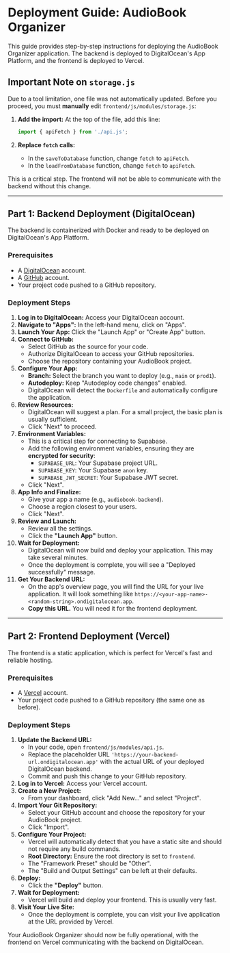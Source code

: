 # Deployment Guide: AudioBook Organizer

This guide provides step-by-step instructions for deploying the AudioBook Organizer application. The backend is deployed to DigitalOcean's App Platform, and the frontend is deployed to Vercel.

## Important Note on `storage.js`

Due to a tool limitation, one file was not automatically updated. Before you proceed, you must **manually** edit `frontend/js/modules/storage.js`:

1.  **Add the import:** At the top of the file, add this line:
    ```javascript
    import { apiFetch } from './api.js';
    ```

2.  **Replace `fetch` calls:**
    *   In the `saveToDatabase` function, change `fetch` to `apiFetch`.
    *   In the `loadFromDatabase` function, change `fetch` to `apiFetch`.

This is a critical step. The frontend will not be able to communicate with the backend without this change.

---

## Part 1: Backend Deployment (DigitalOcean)

The backend is containerized with Docker and ready to be deployed on DigitalOcean's App Platform.

### Prerequisites

*   A [DigitalOcean](https://www.digitalocean.com/) account.
*   A [GitHub](https://github.com/) account.
*   Your project code pushed to a GitHub repository.

### Deployment Steps

1.  **Log in to DigitalOcean:** Access your DigitalOcean account.
2.  **Navigate to "Apps":** In the left-hand menu, click on "Apps".
3.  **Launch Your App:** Click the "Launch App" or "Create App" button.
4.  **Connect to GitHub:**
    *   Select GitHub as the source for your code.
    *   Authorize DigitalOcean to access your GitHub repositories.
    *   Choose the repository containing your AudioBook project.
5.  **Configure Your App:**
    *   **Branch:** Select the branch you want to deploy (e.g., `main` or `prod1`).
    *   **Autodeploy:** Keep "Autodeploy code changes" enabled.
    *   DigitalOcean will detect the `Dockerfile` and automatically configure the application.
6.  **Review Resources:**
    *   DigitalOcean will suggest a plan. For a small project, the basic plan is usually sufficient.
    *   Click "Next" to proceed.
7.  **Environment Variables:**
    *   This is a critical step for connecting to Supabase.
    *   Add the following environment variables, ensuring they are **encrypted for security**:
        *   `SUPABASE_URL`: Your Supabase project URL.
        *   `SUPABASE_KEY`: Your Supabase `anon` key.
        *   `SUPABASE_JWT_SECRET`: Your Supabase JWT secret.
    *   Click "Next".
8.  **App Info and Finalize:**
    *   Give your app a name (e.g., `audiobook-backend`).
    *   Choose a region closest to your users.
    *   Click "Next".
9.  **Review and Launch:**
    *   Review all the settings.
    *   Click the **"Launch App"** button.
10. **Wait for Deployment:**
    *   DigitalOcean will now build and deploy your application. This may take several minutes.
    *   Once the deployment is complete, you will see a "Deployed successfully" message.
11. **Get Your Backend URL:**
    *   On the app's overview page, you will find the URL for your live application. It will look something like `https://<your-app-name>-<random-string>.ondigitalocean.app`.
    *   **Copy this URL.** You will need it for the frontend deployment.

---

## Part 2: Frontend Deployment (Vercel)

The frontend is a static application, which is perfect for Vercel's fast and reliable hosting.

### Prerequisites

*   A [Vercel](https://vercel.com/) account.
*   Your project code pushed to a GitHub repository (the same one as before).

### Deployment Steps

1.  **Update the Backend URL:**
    *   In your code, open `frontend/js/modules/api.js`.
    *   Replace the placeholder URL `'https://your-backend-url.ondigitalocean.app'` with the actual URL of your deployed DigitalOcean backend.
    *   Commit and push this change to your GitHub repository.
2.  **Log in to Vercel:** Access your Vercel account.
3.  **Create a New Project:**
    *   From your dashboard, click "Add New..." and select "Project".
4.  **Import Your Git Repository:**
    *   Select your GitHub account and choose the repository for your AudioBook project.
    *   Click "Import".
5.  **Configure Your Project:**
    *   Vercel will automatically detect that you have a static site and should not require any build commands.
    *   **Root Directory:** Ensure the root directory is set to `frontend`.
    *   The "Framework Preset" should be "Other".
    *   The "Build and Output Settings" can be left at their defaults.
6.  **Deploy:**
    *   Click the **"Deploy"** button.
7.  **Wait for Deployment:**
    *   Vercel will build and deploy your frontend. This is usually very fast.
8.  **Visit Your Live Site:**
    *   Once the deployment is complete, you can visit your live application at the URL provided by Vercel.

Your AudioBook Organizer should now be fully operational, with the frontend on Vercel communicating with the backend on DigitalOcean. 